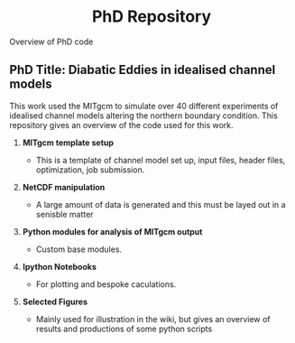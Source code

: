 <center> <h1>PhD Repository</h1> </center> 

Overview of PhD code

## PhD Title:  Diabatic Eddies in idealised channel models ##

This work used the MITgcm to simulate over 40 different experiments of idealised channel models altering the northern boundary condition. This repository gives an overview of the code used for this work.

1. **MITgcm template setup**
    * This is a template of channel model set up, input files, header files, optimization, job submission.

2. **NetCDF manipulation**
    * A large amount of data is generated and this must be layed out in a senisble matter

3. **Python modules for analysis of MITgcm output**
    * Custom base modules.

4. **Ipython Notebooks**
    * For plotting and bespoke caculations.
    
5. **Selected Figures**
      * Mainly used for illustration in the wiki, but gives an overview of results and productions of some python scripts
